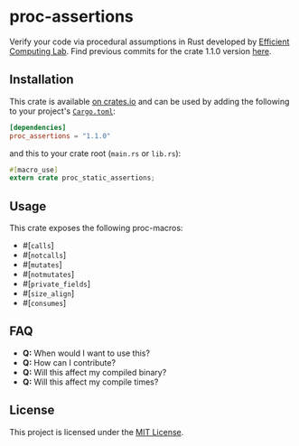 # proc-assertions

Verify your code via procedural assumptions in Rust developed by [Efficient Computing Lab](https://www.yecl.org/). 
Find previous commits for the crate 1.1.0 version [here](https://github.com/Ramla-I/static-assertions/tree/antonmel).

## Installation

This crate is available
[on crates.io](https://crates.io/crates/proc_assertions) and can be used by
adding the following to your project's
[`Cargo.toml`](https://doc.rust-lang.org/cargo/reference/manifest.html):

```toml
[dependencies]
proc_assertions = "1.1.0"
```

and this to your crate root (`main.rs` or `lib.rs`):

```rust
#[macro_use]
extern crate proc_static_assertions;
```

## Usage

This crate exposes the following proc-macros:
- #[`calls`]
- #[`notcalls`]
- #[`mutates`]
- #[`notmutates`]
- #[`private_fields`]
- #[`size_align`]
- #[`consumes`]

## FAQ

- **Q:** When would I want to use this?
- **Q:** How can I contribute?
- **Q:** Will this affect my compiled binary?
- **Q:** Will this affect my compile times?

## License

This project is licensed under the [MIT License](https://github.com/anton-mel/proc-assertions/LICENSE-MIT).
